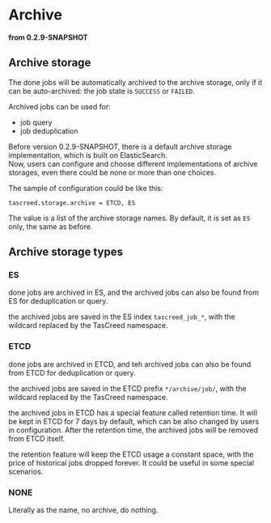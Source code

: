 # Archive

**from 0.2.9-SNAPSHOT**

## Archive storage

The done jobs will be automatically archived to the archive storage, only if it can be auto-archived: the job state is `SUCCESS` or `FAILED`.

Archived jobs can be used for:
- job query
- job deduplication

Before version 0.2.9-SNAPSHOT, there is a default archive storage implementation, which is built on ElasticSearch.  
Now, users can configure and choose different implementations of archive storages, even there could be none or more than one choices.

The sample of configuration could be like this:
```
tascreed.storage.archive = ETCD, ES
```
The value is a list of the archive storage names. By default, it is set as `ES` only, the same as before.

## Archive storage types

### ES
done jobs are archived in ES, and the archived jobs can also be found from ES for deduplication or query.

the archived jobs are saved in the ES index `tascreed_job_*`, with the wildcard replaced by the TasCreed namespace.

### ETCD
done jobs are archived in ETCD, and teh archived jobs can also be found from ETCD for deduplication or query.

the archived jobs are saved in the ETCD prefix `*/archive/job/`, with the wildcard replaced by the TasCreed namespace.

the archived jobs in ETCD has a special feature called retention time. It will be kept in ETCD for 7 days by default, which can be also changed by users in configuration. After the retention time, the archived jobs will be removed from ETCD itself.

the retention feature will keep the ETCD usage a constant space, with the price of historical jobs dropped forever. It could be useful in some special scenarios.

### NONE
Literally as the name, no archive, do nothing.
